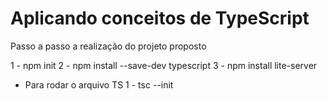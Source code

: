 # Aplicando conceitos de TypeScript

<p>Passo a passo a realização do projeto proposto</p>
1 - npm init
2 - npm install --save-dev typescript
3 - npm install lite-server

* Para rodar o arquivo TS 
1 - tsc --init